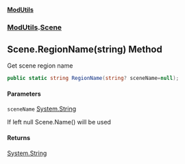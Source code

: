 #### [ModUtils](index.md 'index')
### [ModUtils](ModUtils.md 'ModUtils').[Scene](ModUtils.Scene.md 'ModUtils.Scene')

## Scene.RegionName(string) Method

Get scene region name

```csharp
public static string RegionName(string? sceneName=null);
```
#### Parameters

<a name='ModUtils.Scene.RegionName(string).sceneName'></a>

`sceneName` [System.String](https://docs.microsoft.com/en-us/dotnet/api/System.String 'System.String')

If left null Scene.Name() will be used

#### Returns
[System.String](https://docs.microsoft.com/en-us/dotnet/api/System.String 'System.String')